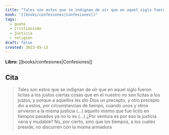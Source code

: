 ```yaml
---
title: "Tales son estos que se indignan de oír que en aquel siglo fueron lícitas a los j..."
book: "[[books/confesiones|Confesiones]]"
tags:
  - quote
  - cristianismo
  - justicia
  - religión
draft: false
created: 2023-05-13
---
```


**Libro:** [[books/confesiones|Confesiones]]

## Cita
> Tales son estos que se indignan de oír que en aquel siglo fueron lícitas a los justos ciertas cosas que en el nuestro no son lícitas a los justos, y porque a aquellos les dio Dios un precepto, y otro precepto dio a estos, por circunstancias de tiempo, cuando unos y otros sirvieron a la misma justicia (…) aquello mismo que fue lícito en tiempos pasados ya no lo es (…) ¿Por ventura es por eso la justicia varia y mudable? No, por cierto, sino que los tiempos, a los cuales preside, no discurren con la misma armadura
